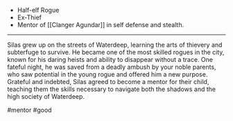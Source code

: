  - Half-elf Rogue
- Ex-Thief
- Mentor of [[Clanger Agundar]] in self defense and stealth.
---
Silas grew up on the streets of Waterdeep, learning the arts of thievery and subterfuge to survive. He became one of the most skilled rogues in the city, known for his daring heists and ability to disappear without a trace. One fateful night, he was saved from a deadly ambush by your noble parents, who saw potential in the young rogue and offered him a new purpose. Grateful and indebted, Silas agreed to become a mentor for their child, teaching them the skills necessary to navigate both the shadows and the high society of Waterdeep.


#mentor #good 
